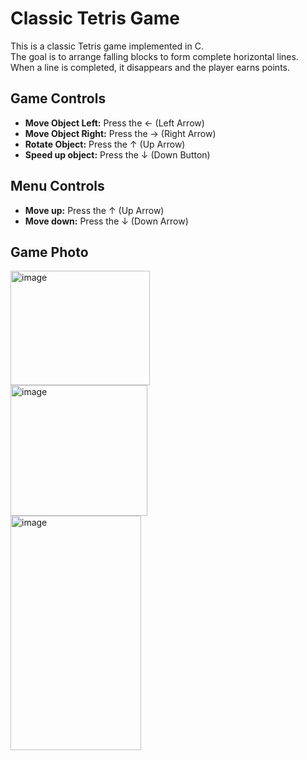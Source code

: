# Classic Tetris Game

This is a classic Tetris game implemented in C.  
The goal is to arrange falling blocks to form complete horizontal lines.  
When a line is completed, it disappears and the player earns points.

## Game Controls
- **Move Object Left:** Press the ← (Left Arrow)
- **Move Object Right:** Press the → (Right Arrow)
- **Rotate Object:** Press the ↑ (Up Arrow)
- **Speed up object:** Press the ↓ (Down Button)
## Menu Controls
- **Move up:** Press the ↑ (Up Arrow)
- **Move down:** Press the ↓ (Down Arrow)
## Game Photo
<img width="223" height="183" alt="image" src="https://github.com/user-attachments/assets/c1e38bb1-03cd-466d-8740-6b7bcf97ff54" />  <br>
<img width="219" height="209" alt="image" src="https://github.com/user-attachments/assets/4e77f946-8dd8-43be-a999-290acd0681bc" /> <br>
<img width="209" height="375" alt="image" src="https://github.com/user-attachments/assets/e52d39eb-0f19-41f4-bfa9-5ae0752f8fc3" /> <br>


